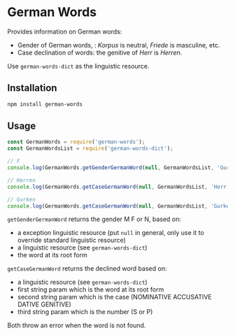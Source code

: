 # German Words

Provides information on German words:

* Gender of German words, : _Korpus_ is neutral, _Friede_ is masculine, etc.
* Case declination of words: the genitive of _Herr_ is _Herren_.

Use `german-words-dict` as the linguistic resource.

## Installation 
```sh
npm install german-words
```

## Usage

```javascript
const GermanWords = require('german-words');
const GermanWordsList = require('german-words-dict');

// F
console.log(GermanWords.getGenderGermanWord(null, GermanWordsList, 'Gurke'));

// Herren
console.log(GermanWords.getCaseGermanWord(null, GermanWordsList, 'Herr', 'GENITIVE', 'S'));

// Gurken
console.log(GermanWords.getCaseGermanWord(null, GermanWordsList, 'Gurke', 'NOMINATIVE', 'P'));
```

`getGenderGermanWord` returns the gender M F or N, based on:

* a exception linguistic resource (put `null` in general, only use it to override standard linguistic resource)
* a linguistic resource (see `german-words-dict`)
* the word at its root form

`getCaseGermanWord` returns the declined word based on:

* a linguistic resource (see `german-words-dict`)
* first string param which is the word at its root form
* second string param which is the case (NOMINATIVE ACCUSATIVE DATIVE GENITIVE)
* third string param which is the number (S or P)


Both throw an error when the word is not found.

